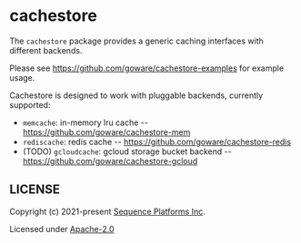 # cachestore

The `cachestore` package provides a generic caching interfaces with different
backends.

Please see https://github.com/goware/cachestore-examples for example usage.

Cachestore is designed to work with pluggable backends, currently supported:
* `memcache`: in-memory lru cache -- https://github.com/goware/cachestore-mem
* `rediscache`: redis cache -- https://github.com/goware/cachestore-redis
* (TODO) `gcloudcache`: gcloud storage bucket backend -- https://github.com/goware/cachestore-gcloud

## LICENSE

Copyright (c) 2021-present [Sequence Platforms Inc](https://sequence.xyz).

Licensed under [Apache-2.0](./LICENSE)
